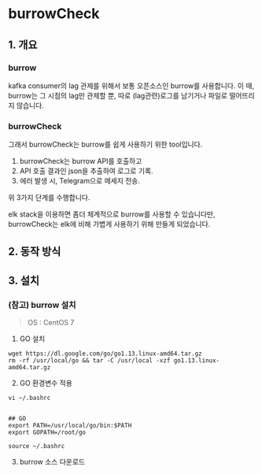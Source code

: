 # burrowCheck

## 1. 개요
### burrow
kafka consumer의 lag 관제를 위해서  보통 오픈소스인 burrow를 사용합니다.
이 때, burrow는 그 시점의 lag만 관제할 뿐, 따로 (lag관련)로그를 남기거나 파일로 떨어뜨리지 않습니다.

### burrowCheck
그래서 burrowCheck는 burrow를 쉽게 사용하기 위한 tool입니다.

1) burrowCheck는 burrow API를 호출하고
2) API 호출 결과인 json을 추출하여 로그로 기록.
3) 에러 발생 시, Telegram으로 메세지 전송.

위 3가지 단계를 수행합니다.

elk stack을 이용하면  좀더 체계적으로 burrow를 사용할 수 있습니다만, 
burrowCheck는 elk에 비해 가볍게 사용하기 위해 만들게 되었습니다.

## 2. 동작 방식


## 3. 설치
### (참고) burrow 설치
> OS : CentOS 7

1) GO 설치
```
wget https://dl.google.com/go/go1.13.linux-amd64.tar.gz
rm -rf /usr/local/go && tar -C /usr/local -xzf go1.13.linux-amd64.tar.gz
```

2) GO 환경변수 적용
```
vi ~/.bashrc


## GO
export PATH=/usr/local/go/bin:$PATH
export GOPATH=/root/go

source ~/.bashrc
```

3) burrow 소스 다운로드




